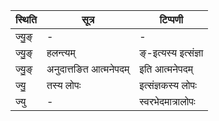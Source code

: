 | स्थिति | सूत्र | टिप्पणी |
| ----- | ------- | ------ |
| ज्यु॒ङ् | - | - |
| ज्यु॒ङ् | हलन्त्यम् | ङ्-इत्यस्य इत्संज्ञा |
| ज्यु॒ङ् | अनुदात्तङित आत्मनेपदम् | इति आत्मनेपदम् |
| ज्यु॒ | तस्य लोपः | इत्संज्ञकस्य लोपः |
| ज्यु | - | स्वरभेदमात्रालोपः |
